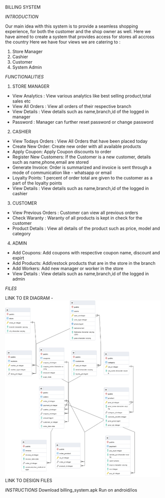 BILLING SYSTEM

*INTRODUCTION*

Our main idea with this system is to provide a seamless shopping experience, for both the customer and the shop owner as well. 
Here we have aimed to create a system that provides access for stores all accross the country
Here we have four views we are catering to :
1) Store Manager
2) Cashier
3) Customer
4) System Admin

*FUNCTIONALITIES*

1) STORE MANAGER

- View Analytics : View various analytics like best selling product,total sales etc
- View All Orders : View all orders of their respective branch
- View Details : View details such as name,branch,id of the logged in manager
- Password : Manager can further reset password or change password

2) CASHIER

- View Todays Orders : View All Orders that have been placed today
- Create New Order: Create new order with all available products
- Apply Coupon: Apply Coupon discounts to order
- Register New Customers: If the Customer is a new customer, details such as name,phone,email are stored
- Generate Invoice: Order is summarized and invoice is sent through a mode of communication like - whatsapp or email
- Loyalty Points: 1 percent of order total are given to the customer as a part of the loyalty points
- View Details : View details such as name,branch,id of the logged in cashier

3) CUSTOMER

- View Previous Orders : Customer can view all previous orders
- Check Waranty : Waranty of all products is kept in check for the customer
- Product Details : View all details of the product such as price, model and category

4) ADMIN

- Add Coupons: Add coupons with respective coupon name, discount and expirt
- Add Products: Add\restock products that are in the store in the branch
- Add Workers: Add new manager or worker in the store
- View Details : View details such as name,branch,id of the logged in admin

*FILES*

LINK TO ER DIAGRAM - 
![alt text](https://github.com/divijakinger/billing_system/blob/main/er_billing_system.png)
LINK TO DESIGN FILES

*INSTRUCTIONS*
Download billing_system.apk
Run on android/ios

